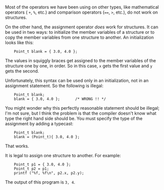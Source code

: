 Most of the operators we have been using on other types, like mathematical operators ( `+`, `%`, etc.) and comparison operators (`==`, `>`, etc.), do not work on structures.

On the other hand, the assignment operator *does* work for structures.  It can be used in two ways: to initialize the member variables of a structure or to copy the member variables from one structure to another.  An initialization looks like this:

```code
    Point_t blank = { 3.0, 4.0 };
```
The values in squiggly braces get assigned to the member variables of the structure one by one, in order.  So in this case, `x` gets the first value and `y` gets the second.

Unfortunately, this syntax can be used only in an initialization, not in an assignment statement.  So the following is illegal:

```code
    Point_t blank;
    blank = { 3.0, 4.0 };       /* WRONG !! */
```
You might wonder why this perfectly reasonable statement should be illegal; I'm not sure, but I think the problem is that the compiler doesn't know what type the right hand side should be.  You must specify the type of the assignment by adding a typecast:

```code
    Point_t blank;
    blank = (Point_t){ 3.0, 4.0 };
```
That works.

It is legal to assign one structure to another.  For example:

```code
    Point_t p1 = { 3.0, 4.0 };
    Point_t p2 = p1;
    printf ("%f, %f\n", p2.x, p2.y);
```
The output of this program is `3, 4`.